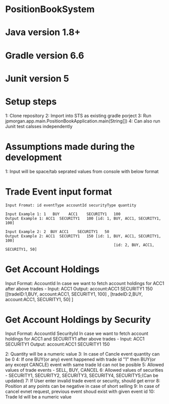 # PositionBookSystem
# Java version 1.8+
# Gradle version 6.6
# Junit version 5

# Setup steps
1: Clone repository
2: Import into STS as existing gradle porject
3: Run jpmorgan.app.main.PositionBookApplication.main(String[])
4: Can also run Junit test calsses independently

# Assumptions made during the development
1: Input will be space/tab seprated values from console with below format
  # Trade Event input format 
    Input Fromat: id eventType accountId securityType quantity
    
    Input Example 1: 1	 BUY	ACC1	SECURITY1	100
    Output Example 1: ACC1	SECURITY1	100	[id: 1, BUY, ACC1, SECURITY1, 100]
    
    Input Example 2: 2	BUY	ACC1	SECURITY1	50
    Output Example 2: ACC1	SECURITY1	150	[id: 1, BUY, ACC1, SECURITY1, 100] 
					                                [id: 2, BUY, ACC1, SECURITY1, 50]
  # Get Account Holdings
  Input Format: AccountId
  In case we want to fetch account holdings for ACC1 after above trades -
    Input: ACC1
    Output: account:ACC1 SECURITY1 150 
                                    [[tradeID:1,BUY, account:ACC1, SECURITY1, 100]
                                    , [tradeID:2,BUY, account:ACC1, SECURITY1, 50]
                                    ]
   # Get Account Holdings by Security
   Input Format: AccountId SecurityId
   In case we want to fetch account holdings for ACC1 and SECURITY1 after above trades -
   Input: ACC1 SECURITY1
   Output: account:ACC1 SECURITY1 150
   
2: Quantity will be a numeric value
3: In case of Cancle event quantity can be 0
4: If one BUY(or any) event happened with trade id "1" then BUY(or any except CANCLE) event with same trade Id can not be posible
5: Allowed values of trade events - SELL, BUY, CANCEL
6: Allowed values of securities - SECURITY1, SECURITY2, SECURITY3, SECURITY4, SECURITY5;(Can be updated)
7: If User enter invalid trade event or security, should get error
8: Position at any points can be negative in case of short selling
9: In case of cancel evnet request, previous event shoud exist with given event id
10: Trade Id will be a numeric value

